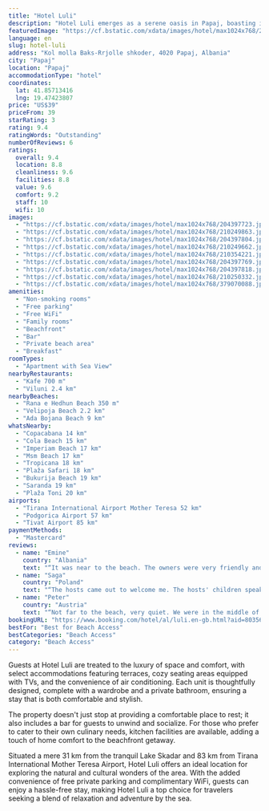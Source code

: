 ```yaml
---
title: "Hotel Luli"
description: "Hotel Luli emerges as a serene oasis in Papaj, boasting its own slice of private beachfront bliss and offering breathtaking sea views."
featuredImage: "https://cf.bstatic.com/xdata/images/hotel/max1024x768/204397723.jpg?k=dac6c5198694ed8834733d3801c26fbb8fb1f2d3fa4c8ebb474b138a83b7af88&o=&hp=1"
language: en
slug: hotel-luli
address: "Kol molla Baks-Rrjolle shkoder, 4020 Papaj, Albania"
city: "Papaj"
location: "Papaj"
accommodationType: "hotel"
coordinates:
  lat: 41.85713416
  lng: 19.47423807
price: "US$39"
priceFrom: 39
starRating: 3
rating: 9.4
ratingWords: "Outstanding"
numberOfReviews: 6
ratings:
  overall: 9.4
  location: 8.8
  cleanliness: 9.6
  facilities: 8.8
  value: 9.6
  comfort: 9.2
  staff: 10
  wifi: 10
images:
  - "https://cf.bstatic.com/xdata/images/hotel/max1024x768/204397723.jpg?k=dac6c5198694ed8834733d3801c26fbb8fb1f2d3fa4c8ebb474b138a83b7af88&o=&hp=1"
  - "https://cf.bstatic.com/xdata/images/hotel/max1024x768/210249863.jpg?k=7ecdd1ebaa798dae11304aad8cbc2cfae94c451a27786f2187563e692d11e3c8&o=&hp=1"
  - "https://cf.bstatic.com/xdata/images/hotel/max1024x768/204397804.jpg?k=2d3b851a4430021f8de07aefbf0f8acf01f1e5940e0e2418c89538d45a94c5c8&o=&hp=1"
  - "https://cf.bstatic.com/xdata/images/hotel/max1024x768/210249662.jpg?k=689e52d63bd3477b8a61f8ca27402ac8a515d1a4adf5ce3ece189a95b5829c90&o=&hp=1"
  - "https://cf.bstatic.com/xdata/images/hotel/max1024x768/210354221.jpg?k=76b0a05c61239a9103751fb60040af87a77d1f569850d4396eaf3b9c783982d8&o=&hp=1"
  - "https://cf.bstatic.com/xdata/images/hotel/max1024x768/204397769.jpg?k=e04c0779863e692c973e53d566143cb672752277cf88757420e17c3bf7034f55&o=&hp=1"
  - "https://cf.bstatic.com/xdata/images/hotel/max1024x768/204397818.jpg?k=31b1d23f896ad3e6adfa2a5631d995b8ffab24c7ebf15e970d7369ff10a634a2&o=&hp=1"
  - "https://cf.bstatic.com/xdata/images/hotel/max1024x768/210250332.jpg?k=ff364ce09887e74f5f1a41d38f02323209cc1c81d52731d075efb3841ceb5375&o=&hp=1"
  - "https://cf.bstatic.com/xdata/images/hotel/max1024x768/379070088.jpg?k=0f8bac1b1534f86a6540f547306f56524487cae1e1cf6b0923ac8efe6cc86c29&o=&hp=1"
amenities:
  - "Non-smoking rooms"
  - "Free parking"
  - "Free WiFi"
  - "Family rooms"
  - "Beachfront"
  - "Bar"
  - "Private beach area"
  - "Breakfast"
roomTypes:
  - "Apartment with Sea View"
nearbyRestaurants:
  - "Kafe 700 m"
  - "Viluni 2.4 km"
nearbyBeaches:
  - "Rana e Hedhun Beach 350 m"
  - "Velipoja Beach 2.2 km"
  - "Ada Bojana Beach 9 km"
whatsNearby:
  - "Copacabana 14 km"
  - "Cola Beach 15 km"
  - "Imperiam Beach 17 km"
  - "Msm Beach 17 km"
  - "Tropicana 18 km"
  - "Plaža Safari 18 km"
  - "Bukurija Beach 19 km"
  - "Saranda 19 km"
  - "Plaža Toni 20 km"
airports:
  - "Tirana International Airport Mother Teresa 52 km"
  - "Podgorica Airport 57 km"
  - "Tivat Airport 85 km"
paymentMethods:
  - "Mastercard"
reviews:
  - name: "Emine"
    country: "Albania"
    text: "“It was near to the beach. The owners were very friendly and the room was clean and had a lot of space for family with children.”"
  - name: "Saga"
    country: "Poland"
    text: "“The hosts came out to welcome me. The hosts' children speak English and are very friendly. Breakfast is the championship of the world. Peace and rest”"
  - name: "Peter"
    country: "Austria"
    text: "“Not far to the beach, very quiet. We were in the middle of September, nothing was going on anymore.”"
bookingURL: "https://www.booking.com/hotel/al/luli.en-gb.html?aid=8035640"
bestFor: "Best for Beach Access"
bestCategories: "Beach Access"
category: "Beach Access"
---
```


Guests at Hotel Luli are treated to the luxury of space and comfort, with select accommodations featuring terraces, cozy seating areas equipped with TVs, and the convenience of air conditioning. Each unit is thoughtfully designed, complete with a wardrobe and a private bathroom, ensuring a stay that is both comfortable and stylish.

The property doesn't just stop at providing a comfortable place to rest; it also includes a bar for guests to unwind and socialize. For those who prefer to cater to their own culinary needs, kitchen facilities are available, adding a touch of home comfort to the beachfront getaway.

Situated a mere 31 km from the tranquil Lake Skadar and 83 km from Tirana International Mother Teresa Airport, Hotel Luli offers an ideal location for exploring the natural and cultural wonders of the area. With the added convenience of free private parking and complimentary WiFi, guests can enjoy a hassle-free stay, making Hotel Luli a top choice for travelers seeking a blend of relaxation and adventure by the sea.